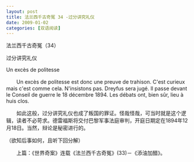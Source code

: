 ```yaml
---
layout: post
title: 法兰西千古奇冤 34 -过分讲究礼仪
date: 2009-01-02
categories: [双语阅读]  
---
```


法兰西千古奇冤（34）

过分讲究礼仪

Un excès de politesse

　　Un excès de politesse est donc une preuve de trahison. C'est curieux mais c'est comme cela. N'insistons pas. Dreyfus sera jugé. Il passe devant le Conseil de guerre le 18 décembre 1894. Les débats ont, bien sûr, lieu à huis clos.



　　如此这般，过分讲究礼仪也成了叛国的罪证。怪哉怪哉，可当时就是这个逻辑，读者不必苛求。德雷福斯将交付巴黎军事法庭审判，开庭日期定在1894年12月18日。当然，辩论是秘密进行的。



（欲知后事如何，且听下回分解）

　　上篇：《世界奇案》连载《法兰西千古奇冤》(33)－《添油加醋》。
